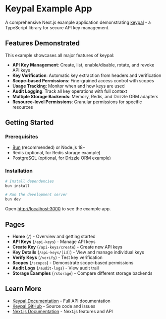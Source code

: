 # Keypal Example App

A comprehensive Next.js example application demonstrating [keypal](https://github.com/izadoesdev/keypal) - a TypeScript library for secure API key management.

## Features Demonstrated

This example showcases all major features of keypal:

- **API Key Management**: Create, list, enable/disable, rotate, and revoke API keys
- **Key Verification**: Automatic key extraction from headers and verification
- **Scope-based Permissions**: Fine-grained access control with scopes
- **Usage Tracking**: Monitor when and how keys are used
- **Audit Logging**: Track all key operations with full context
- **Multiple Storage Backends**: Memory, Redis, and Drizzle ORM adapters
- **Resource-level Permissions**: Granular permissions for specific resources

## Getting Started

### Prerequisites

- [Bun](https://bun.sh) (recommended) or Node.js 18+
- Redis (optional, for Redis storage example)
- PostgreSQL (optional, for Drizzle ORM example)

### Installation

```bash
# Install dependencies
bun install

# Run the development server
bun dev
```

Open [http://localhost:3000](http://localhost:3000) to see the example app.

## Pages

- **Home** (`/`) - Overview and getting started
- **API Keys** (`/api-keys`) - Manage API keys
- **Create Key** (`/api-keys/create`) - Create new API keys
- **Key Details** (`/api-keys/[id]`) - View and manage individual keys
- **Verify Keys** (`/verify`) - Test key verification
- **Scopes** (`/scopes`) - Demonstrate scope-based permissions
- **Audit Logs** (`/audit-logs`) - View audit trail
- **Storage Examples** (`/storage`) - Compare different storage backends

## Learn More

- [Keypal Documentation](../README.md) - Full API documentation
- [Keypal GitHub](https://github.com/izadoesdev/keypal) - Source code and issues
- [Next.js Documentation](https://nextjs.org/docs) - Next.js features and API
